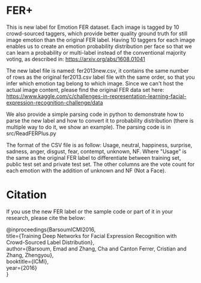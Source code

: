 # FER+
This is new label for Emotion FER dataset. Each image is tagged by 10 crowd-sourced taggers, which provide better quality ground truth for still image emotion than the original FER label. Having 10 taggers for each image enables us to create an emotion probability distribution per face so that we can learn a probability or multi-label instead of the conventional majority voting, as described in: https://arxiv.org/abs/1608.01041

The new label file is named: fer2013new.csv, it contains the same number of rows as the original fer2013.csv label file with the same order, so that you infer which emotion tag belong to which image. Since we can't host the actual image content, please find the original FER data set here: https://www.kaggle.com/c/challenges-in-representation-learning-facial-expression-recognition-challenge/data

We also provide a simple parsing code in python to demonstrate how to parse the new label and how to convert it to probability distribution (there is multiple way to do it, we show an example). The parsing code is in src/ReadFERPlus.py

The format of the CSV file is as follow: Usage,	neutral,	happiness,	surprise,	sadness,	anger,	disgust,	fear,	contempt,	unknown,	NF. Where "Usage" is the same as the original FER label to differentiate between training set, public test set and private test set. The other columns are the vote count for each emotion with the addition of unknown and NF (Not a Face).

# Citation
If you use the new FER label or the sample code or part of it in your research, please cite the below:

@inproceedings{BarsoumICMI2016,  
    title={Training Deep Networks for Facial Expression Recognition with Crowd-Sourced Label Distribution},  
    author={Barsoum, Emad and Zhang, Cha and Canton Ferrer, Cristian and Zhang, Zhengyou},  
    booktitle={ICMI},  
    year={2016}  
}
